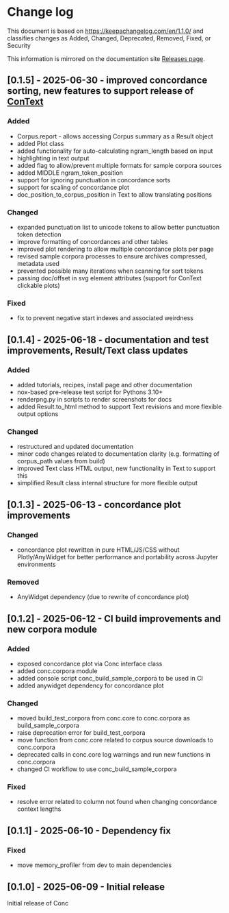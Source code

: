 # Change log

This document is based on https://keepachangelog.com/en/1.1.0/ and classifies changes as
Added, Changed, Deprecated, Removed, Fixed, or Security

This information is mirrored on the documentation site [Releases page](https://geoffford.nz/conc/development/releases.html).

## [0.1.5] - 2025-06-30 - improved concordance sorting, new features to support release of [ConText](https://github.com/polsci/ConText)

### Added

- Corpus.report - allows accessing Corpus summary as a Result object
- added Plot class
- added functionality for auto-calculating ngram_length based on input
- highlighting in text output
- added flag to allow/prevent multiple formats for sample corpora sources
- added MIDDLE ngram_token_position
- support for ignoring punctuation in concordance sorts
- support for scaling of concordance plot
- doc_position_to_corpus_position in Text to allow translating positions

### Changed

- expanded punctuation list to unicode tokens to allow better punctuation token detection
- improve formatting of concordances and other tables
- improved plot rendering to allow multiple concordance plots per page
- revised sample corpora processes to ensure archives compressed, metadata used
- prevented possible many iterations when scanning for sort tokens
- passing doc/offset in svg element attributes (support for ConText clickable plots)

### Fixed

- fix to prevent negative start indexes and associated weirdness

## [0.1.4] - 2025-06-18 - documentation and test improvements, Result/Text class updates

### Added

- added tutorials, recipes, install page and other documentation
- nox-based pre-release test script for Pythons 3.10+
- renderpng.py in scripts to render screenshots for docs
- added Result.to_html method to support Text revisions and more flexible output options

### Changed

- restructured and updated documentation 
- minor code changes related to documentation clarity (e.g. formatting of corpus_path values from build)
- improved Text class HTML output, new functionality in Text to support this
- simplified Result class internal structure for more flexible output

## [0.1.3] - 2025-06-13 - concordance plot improvements

### Changed

- concordance plot rewritten in pure HTML/JS/CSS without Plotly/AnyWidget for better performance and portability across Jupyter environments

### Removed

- AnyWidget dependency (due to rewrite of concordance plot)

## [0.1.2] - 2025-06-12 - CI build improvements and new corpora module

### Added

- exposed concordance plot via Conc interface class
- added conc.corpora module
- added console script conc_build_sample_corpora to be used in CI
- added anywidget dependency for concordance plot

### Changed

- moved build_test_corpora from conc.core to conc.corpora as build_sample_corpora
- raise deprecation error for build_test_corpora
- move function from conc.core related to corpus source downloads to conc.corpora
- deprecated calls in conc.core log warnings and run new functions in conc.corpora
- changed CI workflow to use conc_build_sample_corpora

### Fixed

- resolve error related to column not found when changing concordance context lengths

## [0.1.1] - 2025-06-10 - Dependency fix

### Fixed

- move memory_profiler from dev to main dependencies

## [0.1.0] - 2025-06-09 - Initial release

Initial release of Conc
